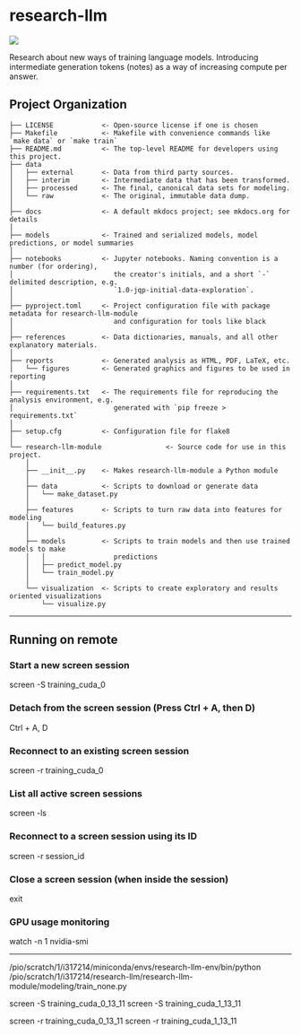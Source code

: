 # research-llm

<a target="_blank" href="https://cookiecutter-data-science.drivendata.org/">
    <img src="https://img.shields.io/badge/CCDS-Project%20template-328F97?logo=cookiecutter" />
</a>

Research about new ways of training language models. Introducing intermediate generation tokens (notes) as a way of increasing compute per answer.

## Project Organization

```
├── LICENSE            <- Open-source license if one is chosen
├── Makefile           <- Makefile with convenience commands like `make data` or `make train`
├── README.md          <- The top-level README for developers using this project.
├── data
│   ├── external       <- Data from third party sources.
│   ├── interim        <- Intermediate data that has been transformed.
│   ├── processed      <- The final, canonical data sets for modeling.
│   └── raw            <- The original, immutable data dump.
│
├── docs               <- A default mkdocs project; see mkdocs.org for details
│
├── models             <- Trained and serialized models, model predictions, or model summaries
│
├── notebooks          <- Jupyter notebooks. Naming convention is a number (for ordering),
│                         the creator's initials, and a short `-` delimited description, e.g.
│                         `1.0-jqp-initial-data-exploration`.
│
├── pyproject.toml     <- Project configuration file with package metadata for research-llm-module
│                         and configuration for tools like black
│
├── references         <- Data dictionaries, manuals, and all other explanatory materials.
│
├── reports            <- Generated analysis as HTML, PDF, LaTeX, etc.
│   └── figures        <- Generated graphics and figures to be used in reporting
│
├── requirements.txt   <- The requirements file for reproducing the analysis environment, e.g.
│                         generated with `pip freeze > requirements.txt`
│
├── setup.cfg          <- Configuration file for flake8
│
└── research-llm-module                <- Source code for use in this project.
    │
    ├── __init__.py    <- Makes research-llm-module a Python module
    │
    ├── data           <- Scripts to download or generate data
    │   └── make_dataset.py
    │
    ├── features       <- Scripts to turn raw data into features for modeling
    │   └── build_features.py
    │
    ├── models         <- Scripts to train models and then use trained models to make
    │   │                 predictions
    │   ├── predict_model.py
    │   └── train_model.py
    │
    └── visualization  <- Scripts to create exploratory and results oriented visualizations
        └── visualize.py
```

--------

## Running on remote

### Start a new screen session
screen -S training_cuda_0

### Detach from the screen session (Press Ctrl + A, then D)
Ctrl + A, D

### Reconnect to an existing screen session
screen -r training_cuda_0

### List all active screen sessions
screen -ls

### Reconnect to a screen session using its ID
screen -r session_id

### Close a screen session (when inside the session)
exit

### GPU usage monitoring
watch -n 1 nvidia-smi


------------------------------------------------------------------------------

/pio/scratch/1/i317214/miniconda/envs/research-llm-env/bin/python /pio/scratch/1/i317214/research-llm/research-llm-module/modeling/train_none.py

screen -S training_cuda_0_13_11
screen -S training_cuda_1_13_11


screen -r training_cuda_0_13_11
screen -r training_cuda_1_13_11